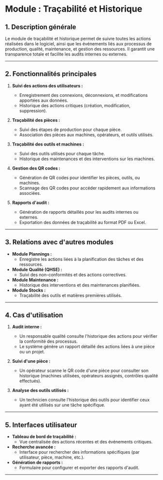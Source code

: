 # Module : Traçabilité et Historique

## 1. Description générale
Le module de traçabilité et historique permet de suivre toutes les actions réalisées dans le logiciel, ainsi que les événements liés aux processus de production, qualité, maintenance, et gestion des ressources. Il garantit une transparence totale et facilite les audits internes ou externes.

---

## 2. Fonctionnalités principales
1. **Suivi des actions des utilisateurs :**
   - Enregistrement des connexions, déconnexions, et modifications apportées aux données.
   - Historique des actions critiques (création, modification, suppression).

2. **Traçabilité des pièces :**
   - Suivi des étapes de production pour chaque pièce.
   - Association des pièces aux machines, opérateurs, et outils utilisés.

3. **Traçabilité des outils et machines :**
   - Suivi des outils utilisés pour chaque tâche.
   - Historique des maintenances et des interventions sur les machines.

4. **Gestion des QR codes :**
   - Génération de QR codes pour identifier les pièces, outils, ou machines.
   - Scannage des QR codes pour accéder rapidement aux informations associées.

5. **Rapports d'audit :**
   - Génération de rapports détaillés pour les audits internes ou externes.
   - Exportation des données de traçabilité au format PDF ou Excel.

---

## 3. Relations avec d'autres modules
- **Module Plannings :**
  - Enregistre les actions liées à la planification des tâches et des ressources.
- **Module Qualité (QHSE) :**
  - Suivi des non-conformités et des actions correctives.
- **Module Maintenance :**
  - Historique des interventions et des maintenances planifiées.
- **Module Stocks :**
  - Traçabilité des outils et matières premières utilisés.

---

## 4. Cas d'utilisation
1. **Audit interne :**
   - Un responsable qualité consulte l'historique des actions pour vérifier la conformité des processus.
   - Le système génère un rapport détaillé des actions liées à une pièce ou un projet.

2. **Suivi d'une pièce :**
   - Un opérateur scanne le QR code d'une pièce pour consulter son historique (machines utilisées, opérateurs assignés, contrôles qualité effectués).

3. **Analyse des outils utilisés :**
   - Un technicien consulte l'historique des outils pour identifier ceux ayant été utilisés sur une tâche spécifique.

---

## 5. Interfaces utilisateur
- **Tableau de bord de traçabilité :**
  - Vue centralisée des actions récentes et des événements critiques.
- **Recherche avancée :**
  - Interface pour rechercher des informations spécifiques (par utilisateur, pièce, machine, etc.).
- **Génération de rapports :**
  - Formulaire pour configurer et exporter des rapports d'audit.

---